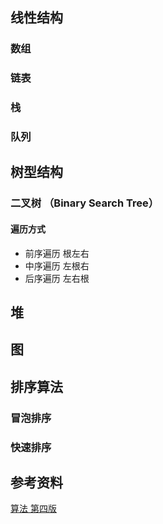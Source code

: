 ## 线性结构
### 数组

### 链表
### 栈
### 队列

## 树型结构
### 二叉树 （Binary Search Tree）
#### 遍历方式
* 前序遍历 根左右
* 中序遍历 左根右
* 后序遍历 左右根

## 堆
## 图
## 排序算法
### 冒泡排序
### 快速排序

## 参考资料
[算法 第四版](https://algs4.cs.princeton.edu/home/)